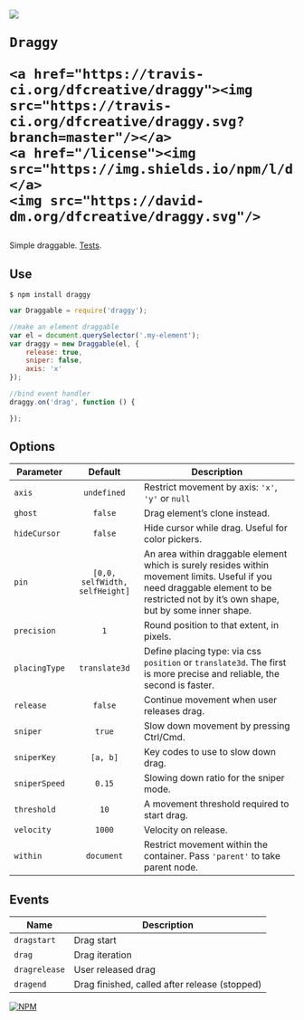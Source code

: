 <h1>
	<img src="https://cdn.rawgit.com/dfcreative/draggy/design/logo.png"/><br/>

	Draggy

	<a href="https://travis-ci.org/dfcreative/draggy"><img src="https://travis-ci.org/dfcreative/draggy.svg?branch=master"/></a>
	<a href="/license"><img src="https://img.shields.io/npm/l/draggy.svg"/></a>
	<img src="https://david-dm.org/dfcreative/draggy.svg"/>
</h1>


Simple draggable. [Tests](TODO).


## Use

`$ npm install draggy`

```js
var Draggable = require('draggy');

//make an element draggable
var el = document.querySelector('.my-element');
var draggy = new Draggable(el, {
	release: true,
	sniper: false,
	axis: 'x'
});

//bind event handler
draggy.on('drag', function () {

});
```


## Options

| Parameter | Default | Description |
|---|:---:|---|
| `axis` | `undefined` | Restrict movement by axis: `'x'`, `'y'` or `null`  |
| `ghost` | `false` | Drag element’s clone instead. |
| `hideCursor` | `false` | Hide cursor while drag. Useful for color pickers. |
| `pin` | `[0,0, selfWidth, selfHeight]` | An area within draggable element which is surely resides within movement limits. Useful if you need draggable element to be restricted not by it’s own shape, but by some inner shape. |
| `precision` | `1` | Round position to that extent, in pixels. |
| `placingType` | `translate3d` | Define placing type: via css `position` or `translate3d`. The first is more precise and reliable, the second is faster. |
| `release` | `false` | Continue movement when user releases drag. |
| `sniper` | `true` | Slow down movement by pressing Ctrl/Cmd. |
| `sniperKey` | `[a, b]` | Key codes to use to slow down drag. |
| `sniperSpeed` | `0.15` | Slowing down ratio for the sniper mode. |
| `threshold` | `10` | A movement threshold required to start drag. |
| `velocity` | `1000` | Velocity on release. |
| `within` | `document` | Restrict movement within the container. Pass `'parent'` to take parent node. |


## Events

| Name | Description |
|---|---|
| `dragstart` | Drag start |
| `drag` | Drag iteration |
| `dragrelease` | User released drag |
| `dragend` | Drag finished, called after release (stopped) |



[![NPM](https://nodei.co/npm/draggy.png?downloads=true&downloadRank=true&stars=true)](https://nodei.co/npm/draggy/)